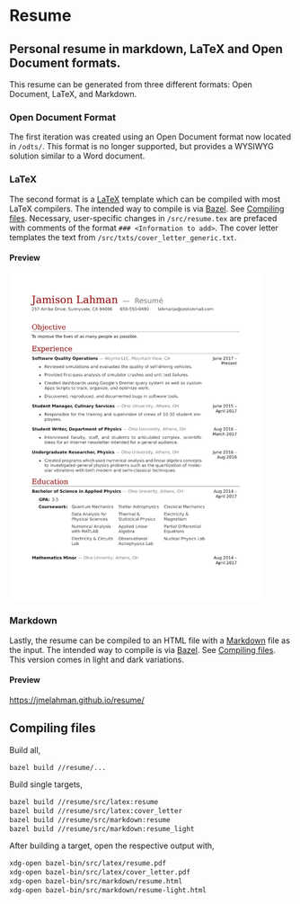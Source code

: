 # Resume


## Personal resume in markdown, LaTeX and Open Document formats.

This resume can be generated from three different formats: Open Document, LaTeX, and Markdown.

### Open Document Format

The first iteration was created using an Open Document format now located in `/odts/`.
This format is no longer supported, but provides a WYSIWYG solution similar to a Word document.

### LaTeX

The second format is a [LaTeX](https://www.latex-project.org/) template which can be compiled with most LaTeX compilers.
The intended way to compile is via [Bazel](https://docs.bazel.build/versions/4.2.1/bazel-overview.html).
See [Compiling files](#compiling-files).
Necessary, user-specific changes in `/src/resume.tex` are prefaced with comments of the format `### <Information to add>`.
The cover letter templates the text from `/src/txts/cover_letter_generic.txt`.

#### Preview

<p align="left">
  <img src="preview.png" width="450"/>
</p>

### Markdown

Lastly, the resume can be compiled to an HTML file with a [Markdown](https://www.markdownguide.org/) file as the input.
The intended way to compile is via [Bazel](https://docs.bazel.build/versions/4.2.1/bazel-overview.html).
See [Compiling files](#compiling-files).
This version comes in light and dark variations.

#### Preview

https://jmelahman.github.io/resume/

## Compiling files

Build all,

```shell
bazel build //resume/...
```

Build single targets,

```shell
bazel build //resume/src/latex:resume
bazel build //resume/src/latex:cover_letter
bazel build //resume/src/markdown:resume
bazel build //resume/src/markdown:resume_light
```

After building a target, open the respective output with,

```shell
xdg-open bazel-bin/src/latex/resume.pdf
xdg-open bazel-bin/src/latex/cover_letter.pdf
xdg-open bazel-bin/src/markdown/resume.html
xdg-open bazel-bin/src/markdown/resume-light.html
```
